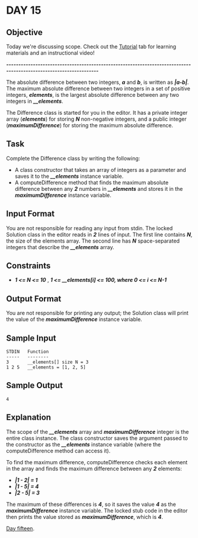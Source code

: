 # DAY 15
## Objective
Today we're discussing scope. Check out the 
[Tutorial](https://www.hackerrank.com/challenges/30-scope/tutorial) tab for learning materials and an instructional
video!

_**------------------------------------------------------------------------------------------------------------------**_

The absolute difference between two integers, _**a**_ and _**b**_, is written as _**|a-b|**_. The maximum absolute 
difference between two integers in a set of positive integers, _**elements**_, is the largest absolute difference 
between any two integers in _**__elements**_.

The Difference class is started for you in the editor. It has a private integer array (_**elements**_) for storing 
_**N**_ non-negative integers, and a public integer (_**maximumDifference**_) for storing the maximum absolute 
difference.

## Task
Complete the Difference class by writing the following:
- A class constructor that takes an array of integers as a parameter and saves it to the _**__elements**_ instance 
variable.
- A computeDifference method that finds the maximum absolute difference between any _**2**_ numbers in _**__elements**_ 
and stores it in the _**maximumDifference**_ instance variable.

## Input Format
You are not responsible for reading any input from stdin. The locked Solution class in the editor reads in _**2**_ lines
of input. The first line contains _**N**_, the size of the elements array. The second line has _**N**_ space-separated 
integers that describe the _**__elements**_ array.

## Constraints
- _**1 <= N <= 10**_
, _**1 <= __elements[i] <= 100, where 0 <= i <= N-1**_

## Output Format
You are not responsible for printing any output; the Solution class will print the value of the _**maximumDifference**_ 
instance variable.

## Sample Input
````
STDIN   Function
-----   --------
3       __elements[] size N = 3
1 2 5   __elements = [1, 2, 5]
````

## Sample Output
````
4
````

## Explanation
The scope of the _**__elements**_ array and _**maximumDifference**_ integer is the entire class instance. The class 
constructor saves the argument passed to the constructor as the _**__elements**_ instance variable (where the 
computeDifference method can access it).

To find the maximum difference, computeDifference checks each element in the array and finds the maximum difference 
between any _**2**_ elements: 
- _**|1 - 2| = 1**_
- _**|1 - 5| = 4**_
- _**|2 - 5| = 3**_

The maximum of these differences is _**4**_, so it saves the value _**4**_ as the _**maximumDifference**_ instance 
variable. The locked stub code in the editor then prints the value stored as _**maximumDifference**_, which is _**4**_.

[Day fifteen](https://www.hackerrank.com/challenges/30-scope/problem?isFullScreen=true).
